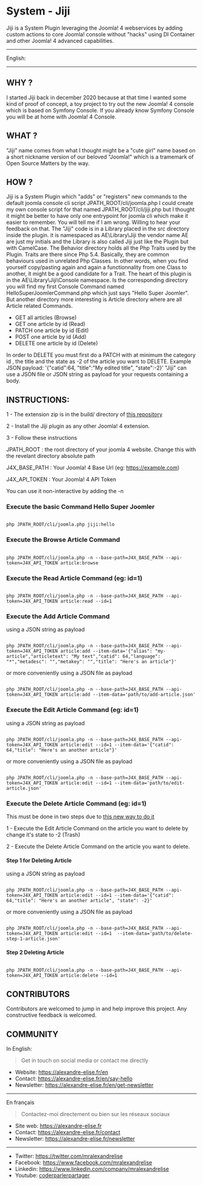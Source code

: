 # System - Jiji
Jiji is a System Plugin leveraging the Joomla! 4 webservices by adding custom actions to core Joomla! console without "hacks" using DI Container and other Joomla! 4 advanced capabilities.

------------------------

English:

------------------------

## WHY ?
I started Jiji back in december 2020 because at that time I wanted some kind of proof of concept, a toy project to try out the new Joomla! 4 console which is based on Symfony Console. If you already know Symfony Console you will be at home with Joomla! 4 Console.

## WHAT ?
"Jiji" name comes from what I thought might be a "cute girl" name based on a short nickname version of our beloved "Joomla!" which is a tramemark of Open Source Matters by the way.

## HOW ?
Jiji is a System Plugin which "adds" or "registers" new commands to the default joomla console cli script JPATH_ROOT/cli/joomla.php
I could create my own console script for that named JPATH_ROOT/cli/jiji.php but I thought it might be better to have only one entrypoint for joomla cli which make it easier to remember. You will tell me if I am wrong. Willing to hear your feedback on that.
The "Jiji" code is in a Library placed in the src directory inside the plugin.
it is namespaced as AE\Library\Jiji  the vendor name AE are just my initials and the Library is also called Jiji just like the Plugin but with CamelCase.
The Behavior directory holds all the Php Traits used by the Plugin. Traits are there since Php 5.4. Basically, they are common behaviours used in unrelated Php Classes. In other words, when you find yourself copy/pasting again and again a functionnality from one Class to another, it might be a good candidate for a Trait.
The heart of this plugin is in the AE\Library\Jiji\Console namespace. Is the corresponding directory you will find my first Console Command named HelloSuperJoomlerCommand.php which just says "Hello Super Joomler". But another directory more interesting is Article directory where are all Article related Commands. 
 - GET all articles (Browse)
 - GET one article by id (Read)
 - PATCH one article by id (Edit)
 - POST one article by id (Add)
 - DELETE one article by id (Delete)

 In order to DELETE you must first do a PATCH with at minimum the category id , the title and the state as -2 of the article you want to DELETE. 
 Example JSON payload: '{"catid":64, "title":"My edited title", "state":-2}'
"Jiji" can use a JSON file or JSON string as payload for your requests containing a body.

## INSTRUCTIONS:
1 - The extension zip is in the build/ directory of [this repository](https://github.com/alexandreelise/plg_system_jiji/blob/master/build/plg_system_jiji_202103071735.zip)

2 - Install the Jiji plugin as any other Joomla! 4 extension.

3 - Follow these instructions

JPATH_ROOT : the root directory of your joomla 4 website. Change this with the revelant directory absolute path

J4X_BASE_PATH : Your Joomla! 4 Base Url (eg: https://example.com)

J4X_API_TOKEN : Your Joomla! 4 API Token

You can use it non-interactive by adding the -n

### Execute the basic Command Hello Super Joomler
```

php JPATH_ROOT/cli/joomla.php jiji:hello

```
### Execute the Browse Article Command

```

php JPATH_ROOT/cli/joomla.php -n --base-path=J4X_BASE_PATH --api-token=J4X_API_TOKEN article:browse

```
### Execute the Read Article Command (eg: id=1)

```

php JPATH_ROOT/cli/joomla.php -n --base-path=J4X_BASE_PATH --api-token=J4X_API_TOKEN article:read --id=1

```

### Execute the Add Article Command

using a JSON string as payload

```

php JPATH_ROOT/cli/joomla.php -n --base-path=J4X_BASE_PATH --api-token=J4X_API_TOKEN article:add --item-data='{"alias": "my-article","articletext": "My text","catid": 64,"language": "*","metadesc": "","metakey": "","title": "Here's an article"}'

```

or more conveniently using a JSON file as payload

```

php JPATH_ROOT/cli/joomla.php -n --base-path=J4X_BASE_PATH --api-token=J4X_API_TOKEN article:add --item-data='path/to/add-article.json'

```

### Execute the Edit Article Command (eg: id=1)

using a JSON string as payload

```

php JPATH_ROOT/cli/joomla.php -n --base-path=J4X_BASE_PATH --api-token=J4X_API_TOKEN article:edit --id=1 --item-data='{"catid": 64,"title": "Here's an another article"}'

```

or more conveniently using a JSON file as payload

```

php JPATH_ROOT/cli/joomla.php -n --base-path=J4X_BASE_PATH --api-token=J4X_API_TOKEN article:edit --id=1 --item-data='path/to/edit-article.json'

```


### Execute the Delete Article Command (eg: id=1)

This must be done in two steps due to [this new way to do it](https://github.com/joomla/joomla-cms/pull/31581)

1 -  Execute the Edit Article Command on the article you want to delete by change it's state to -2 (Trash)

2 - Execute the Delete Article Command on the article you want to delete.

#### Step 1 for Deleting Article

using a JSON string as payload

```

php JPATH_ROOT/cli/joomla.php -n --base-path=J4X_BASE_PATH --api-token=J4X_API_TOKEN article:edit --id=1 --item-data='{"catid": 64,"title": "Here's an another article", "state": -2}'

```

or more conveniently using a JSON file as payload

```

php JPATH_ROOT/cli/joomla.php -n --base-path=J4X_BASE_PATH --api-token=J4X_API_TOKEN article:edit --id=1  --item-data='path/to/delete-step-1-article.json'

```

#### Step 2 Deleting Article

```

php JPATH_ROOT/cli/joomla.php -n --base-path=J4X_BASE_PATH --api-token=J4X_API_TOKEN article:delete --id=1

```



## CONTRIBUTORS
Contributors are welcomed to jump in and help improve this project. Any constructive feedback is welcomed.

## COMMUNITY

In English:

> Get in touch on social media or contact me directly

* Website: https://alexandre-elise.fr/en
* Contact: https://alexandre-elise.fr/en/say-hello
* Newsletter: https://alexandre-elise.fr/en/get-newsletter

---------------------------------------------------

En français

> Contactez-moi directement ou bien sur les réseaux sociaux

* Site web: https://alexandre-elise.fr
* Contact: https://alexandre-elise.fr/contact
* Newsletter: https://alexandre-elise.fr/newsletter

-------------------------------------------------------

* Twitter: https://twitter.com/mralexandrelise
* Facebook: https://www.facebook.com/mralexandrelise
* Linkedin: https://www.linkedin.com/company/mralexandrelise
* Youtube: [coderparlerpartager](https://www.youtube.com/channel/UCCya8rIL-PVHm8Mt4QPW-xw?sub_confirmation=1)
